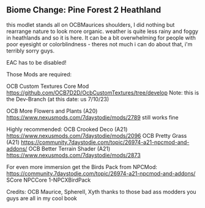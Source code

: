 ## Biome Change: Pine Forest 2 Heathland

this modlet stands all on OCBMaurices shoulders, I did nothing but rearrange nature to look more organic.
weather is quite less rainy and foggy in heathlands and so it is here. 
It can be a bit overwhelming for people with poor eyesight or colorblindness - theres not much i can do about that, i'm terribly sorry guys.

EAC has to be disabled!

Those Mods are required: 


OCB Custom Textures Core Mod
    https://github.com/OCB7D2D/OcbCustomTextures/tree/develop
	Note: this is the Dev-Branch (at this date: us 7/10/23)

OCB More Flowers and Plants (A20) 
	https://www.nexusmods.com/7daystodie/mods/2789
	still works fine


Highly recommended:
OCB Crooked Deco (A21)
	https://www.nexusmods.com/7daystodie/mods/2096
OCB Pretty Grass (A21)
	https://community.7daystodie.com/topic/26974-a21-npcmod-and-addons/
OCB Better Terrain Shader (A21)
	https://www.nexusmods.com/7daystodie/mods/2873		

For even more immersion get the Birds Pack from NPCMod:
	https://community.7daystodie.com/topic/26974-a21-npcmod-and-addons/
	SCore
	NPCCore
	1-NPCXBirdPack
	
Credits:
	OCB Maurice, SphereII, Xyth
	thanks to those bad ass modders
	you guys are all in my cool book

